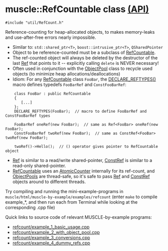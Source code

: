 # muscle::RefCountable class [(API)](https://public.msli.com/lcs/muscle/html/classmuscle_1_1RefCountable.html)

```#include "util/RefCount.h"```

Reference-counting for heap-allocated objects, to makes memory-leaks and use-after-free errors nearly impossible.

* Similar to: `std::shared_ptr<T>`, `boost::intrusive_ptr<T>`, `QSharedPointer`
* Object to be reference-counted must be a subclass of [RefCountable](https://public.msli.com/lcs/muscle/html/classmuscle_1_1RefCountable.html).
* The ref-counted object will always be deleted by the destructor of the last [Ref](https://public.msli.com/lcs/muscle/html/classmuscle_1_1Ref.html) that points to it -- explicitly calling `delete` is NEVER necessary!
* Often used in conjunction with the [ObjectPool](https://public.msli.com/lcs/muscle/html/classmuscle_1_1ObjectPool.html) class to recycle used objects (to minimize heap allocations/deallocations)
* Idiom:  For any [RefCountable](https://public.msli.com/lcs/muscle/html/classmuscle_1_1RefCountable.html) class `FooBar`, the [DECLARE_REFTYPES()](https://public.msli.com/lcs/muscle/html/RefCount_8h.html#a5f9b4b0acbe24ff62f3cfddaa4b01d88) macro defines typedefs `FooBarRef` and `ConstFooBarRef`:

```
    class FooBar : public RefCountable
    {
       [...]
    };
    DECLARE_REFTYPES(FooBar);  // macro to define FooBarRef and ConstFooBarRef types

    FooBarRef oneRef(new FooBar);  // same as Ref<FooBar> oneRef(new FooBar);
    ConstFooBarRef twoRef(new FooBar);  // same as ConstRef<FooBar> twoRef(new FooBar);

    twoRef()->Hello();  // () operator gives pointer to RefCountable object
```
* [Ref](https://public.msli.com/lcs/muscle/html/classmuscle_1_1Ref.html) is similar to a read/write shared-pointer, [ConstRef](https://public.msli.com/lcs/muscle/html/classmuscle_1_1ConstRef.html) is similar to a read-only shared-pointer.
* [RefCountable](https://public.msli.com/lcs/muscle/html/classmuscle_1_1RefCountable.html) uses an [AtomicCounter](https://public.msli.com/lcs/muscle/html/classmuscle_1_1AtomicCounter.html) internally for its ref-count, and [ObjectPools](https://public.msli.com/lcs/muscle/html/classmuscle_1_1ObjectPool.html) are thread-safe, so it's safe to pass [Ref](https://public.msli.com/lcs/muscle/html/classmuscle_1_1Ref.html) and [ConstRef](https://public.msli.com/lcs/muscle/html/classmuscle_1_1ConstRef.html) objects around to different threads.

Try compiling and running the mini-example-programs in `muscle/html/muscle-by-example/examples/refcount` (enter `make` to compile example_*, and then run each from Terminal while looking at the corresponding .cpp file)

Quick links to source code of relevant MUSCLE-by-example programs:

* [refcount/example_1_basic_usage.cpp](https://public.msli.com/lcs/muscle/muscle/html/muscle-by-example/examples/refcount/example_1_basic_usage.cpp)
* [refcount/example_2_with_object_pool.cpp](https://public.msli.com/lcs/muscle/muscle/html/muscle-by-example/examples/refcount/example_2_with_object_pool.cpp)
* [refcount/example_3_conversions.cpp](https://public.msli.com/lcs/muscle/muscle/html/muscle-by-example/examples/refcount/example_3_conversions.cpp)
* [refcount/example_4_dummy_refs.cpp](https://public.msli.com/lcs/muscle/muscle/html/muscle-by-example/examples/refcount/example_4_dummy_refs.cpp)
